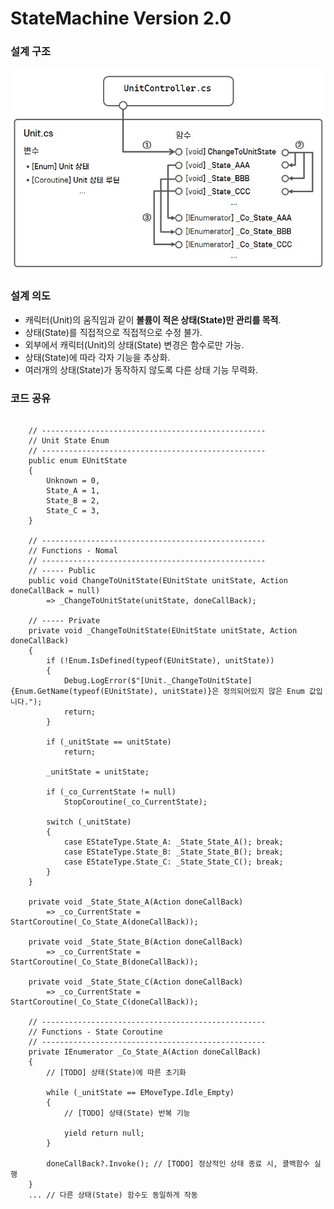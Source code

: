 # StateMachine Version 2.0

### 설계 구조
![StateMachine_Version1](./ImageGroup/StateMachinev1.jpg)

### 설계 의도

- 캐릭터(Unit)의 움직임과 같이 **볼륨이 적은 상태(State)만 관리를 목적**.
- 상태(State)를 직접적으로 직접적으로 수정 불가.
- 외부에서 캐릭터(Unit)의 상태(State) 변경은 함수로만 가능.
- 상태(State)에 따라 각자 기능을 추상화.
- 여러개의 상태(State)가 동작하지 않도록 다른 상태 기능 무력화.

### 코드 공유

<pre>
  <code>
    // --------------------------------------------------
    // Unit State Enum
    // --------------------------------------------------
    public enum EUnitState
    {
        Unknown = 0,
        State_A = 1,
        State_B = 2,
        State_C = 3,
    }
    
    // --------------------------------------------------
    // Functions - Nomal
    // --------------------------------------------------
    // ----- Public
    public void ChangeToUnitState(EUnitState unitState, Action doneCallBack = null) 
        => _ChangeToUnitState(unitState, doneCallBack);
    
    // ----- Private
    private void _ChangeToUnitState(EUnitState unitState, Action doneCallBack)
    {
        if (!Enum.IsDefined(typeof(EUnitState), unitState))
        {
            Debug.LogError($"<color=#FF0000>[Unit._ChangeToUnitState] {Enum.GetName(typeof(EUnitState), unitState)}은 정의되어있지 않은 Enum 값입니다.</color>");
            return;
        }
    
        if (_unitState == unitState)
            return;
    
        _unitState = unitState;
    
        if (_co_CurrentState != null)
            StopCoroutine(_co_CurrentState);
    
        switch (_unitState)
        {
            case EStateType.State_A: _State_State_A(); break;
            case EStateType.State_B: _State_State_B(); break;
            case EStateType.State_C: _State_State_C(); break;
        }
    }
    
    private void _State_State_A(Action doneCallBack) 
        => _co_CurrentState = StartCoroutine(_Co_State_A(doneCallBack));
        
    private void _State_State_B(Action doneCallBack) 
        => _co_CurrentState = StartCoroutine(_Co_State_B(doneCallBack));
    
    private void _State_State_C(Action doneCallBack) 
        => _co_CurrentState = StartCoroutine(_Co_State_C(doneCallBack));
    
    // --------------------------------------------------
    // Functions - State Coroutine
    // --------------------------------------------------
    private IEnumerator _Co_State_A(Action doneCallBack)
    {
        // [TODO] 상태(State)에 따른 초기화 
    
        while (_unitState == EMoveType.Idle_Empty)
        {
            // [TODO] 상태(State) 반복 기능
            
            yield return null;
        }
    
        doneCallBack?.Invoke(); // [TODO] 정상적인 상태 종료 시, 콜백함수 실행
    }  
    ... // 다른 상태(State) 함수도 동일하게 작동
  </code>
</pre>
